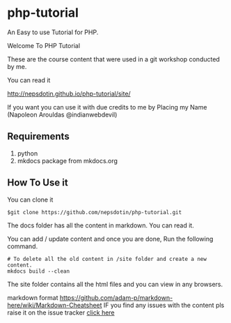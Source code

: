 # php-tutorial

An Easy to use Tutorial for PHP.

Welcome To PHP Tutorial

These are the course content that were used in a git workshop conducted by me.

You can read it

http://nepsdotin.github.io/php-tutorial/site/

If you want you can use it with due credits to me by Placing my Name (Napoleon Arouldas @indianwebdevil)

## Requirements

1. python
2. mkdocs package from mkdocs.org

## How To Use it
You can clone it

```
$git clone https://github.com/nepsdotin/php-tutorial.git
```

The docs folder has all the content in markdown. You can read it.

You can add / update content and once you are done, Run the following command.
```
# To delete all the old content in /site folder and create a new content.
mkdocs build --clean
```

The site folder contains all the html files and you can view in any browsers.


markdown format 
https://github.com/adam-p/markdown-here/wiki/Markdown-Cheatsheet
IF you find any issues with the content pls raise it on the issue tracker
[click here](https://github.com/nepsdotin/php-tutorial/issues)
